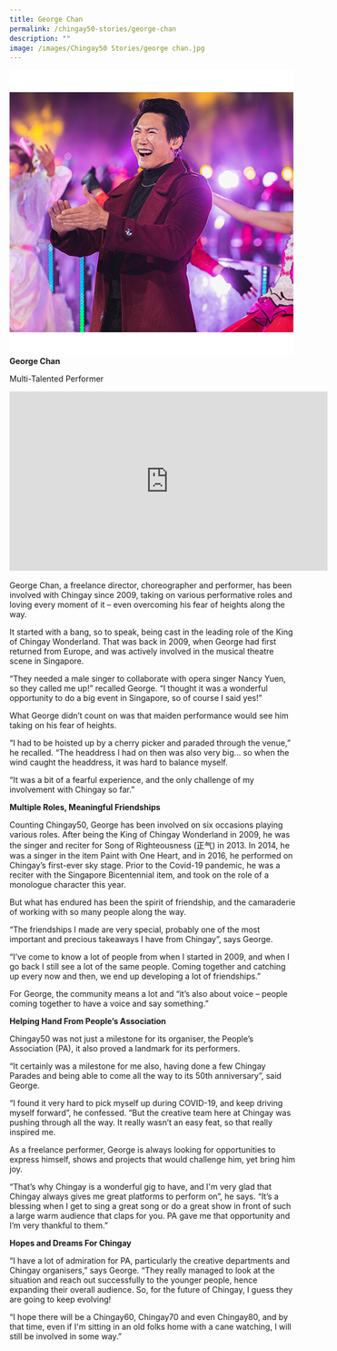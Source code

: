 ```yaml
---
title: George Chan
permalink: /chingay50-stories/george-chan
description: ""
image: /images/Chingay50 Stories/george chan.jpg
---
```

![Geroge Chan](/images/Chingay50%20Stories/george%20chan.jpg)
**George Chan**

Multi-Talented Performer

<iframe width="560" height="315" src="https://www.youtube.com/embed/WqTktPe6UdM" title="YouTube video player" frameborder="0" allow="accelerometer; autoplay; clipboard-write; encrypted-media; gyroscope; picture-in-picture" allowfullscreen></iframe>

George Chan, a freelance director, choreographer and performer, has been involved with Chingay since 2009, taking on various performative roles and loving every moment of it – even overcoming his fear of heights along the way.

It started with a bang, so to speak, being cast in the leading role of the King of Chingay Wonderland. That was back in 2009, when George had first returned from Europe, and was actively involved in the musical theatre scene in Singapore.

“They needed a male singer to collaborate with opera singer Nancy Yuen, so they called me up!” recalled George. “I thought it was a wonderful opportunity to do a big event in Singapore, so of course I said yes!”

What George didn’t count on was that maiden performance would see him taking on his fear of heights.

“I had to be hoisted up by a cherry picker and paraded through the venue,” he recalled. “The headdress I had on then was also very big… so when the wind caught the headdress, it was hard to balance myself. 

“It was a bit of a fearful experience, and the only challenge of my involvement with Chingay so far.”

**Multiple Roles, Meaningful Friendships**

Counting Chingay50, George has been involved on six occasions playing various roles. After being the King of Chingay Wonderland in 2009, he was the singer and reciter for Song of Righteousness (正气) in 2013. In 2014, he was a singer in the item Paint with One Heart, and in 2016, he performed on Chingay’s first-ever sky stage. Prior to the Covid-19 pandemic, he was a reciter with the Singapore Bicentennial item, and took on the role of a monologue character this year.

But what has endured has been the spirit of friendship, and the camaraderie of working with so many people along the way.

“The friendships I made are very special, probably one of the most important and precious takeaways I have from Chingay”, says George. 

“I’ve come to know a lot of people from when I started in 2009, and when I go back I still see a lot of the same people. Coming together and catching up every now and then, we end up developing a lot of friendships.”

For George, the community means a lot and “it’s also about voice – people coming together to have a voice and say something.” 

**Helping Hand From People’s Association**

Chingay50 was not just a milestone for its organiser, the People’s Association (PA), it also proved a landmark for its performers.

“It certainly was a milestone for me also, having done a few Chingay Parades and being able to come all the way to its 50th anniversary”, said George.


“I found it very hard to pick myself up during COVID-19, and keep driving myself forward”, he confessed. “But the creative team here at Chingay was pushing through all the way. It really wasn’t an easy feat, so that really inspired me.

As a freelance performer, George is always looking for opportunities to express himself, shows and projects that would challenge him, yet bring him joy.

“That’s why Chingay is a wonderful gig to have, and I'm very glad that Chingay always gives me great platforms to perform on”, he says. “It’s a blessing when I get to sing a great song or do a great show in front of such a large warm audience that claps for you. PA gave me that opportunity and I’m very thankful to them.”

**Hopes and Dreams For Chingay**

“I have a lot of admiration for PA, particularly the creative departments and Chingay organisers,” says George. “They really managed to look at the situation and reach out successfully to the younger people, hence expanding their overall audience. So, for the future of Chingay, I guess they are going to keep evolving!

“I hope there will be a Chingay60, Chingay70 and even Chingay80, and by that time, even if I'm sitting in an old folks home with a cane watching, I will still be involved in some way.”